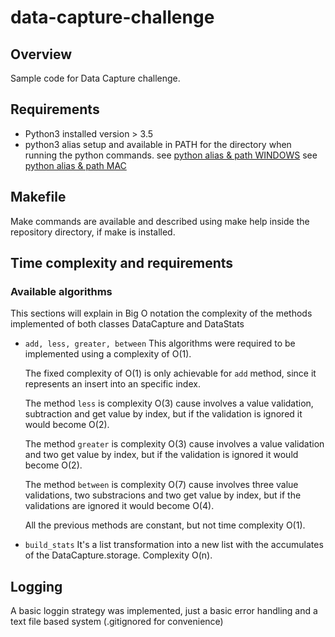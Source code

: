 # data-capture-challenge

## Overview
  Sample code for Data Capture challenge.

## Requirements
- Python3 installed version > 3.5
- python3 alias setup and available in PATH for the directory when running the python commands.
  see [python alias & path WINDOWS](https://docs.python.org/es/3/using/windows.html)
  see [python alias & path MAC](https://docs.python.org/es/3/using/mac.html)


## Makefile
  Make commands are available and described using make help inside the repository directory, if make is installed.

## Time complexity and requirements

### Available algorithms
  This sections will explain in Big O notation the complexity of the methods implemented of both classes
  DataCapture and DataStats

- `add, less, greater, between`
  This algorithms were required to be implemented using a complexity of O(1).

  The fixed complexity of O(1) is only achievable for `add` method, since it represents an insert into an
  specific index.

  The method `less` is complexity O(3) cause involves a value validation, subtraction and get value by index,
  but if the validation is ignored it would become O(2).

  The method `greater` is complexity O(3) cause involves a value validation and two get value by index,
  but if the validation is ignored it would become O(2).

  The method `between` is complexity O(7) cause involves three value validations, two substracions
  and two get value by index, but if the validations are ignored it would become O(4).

  All the previous methods are constant, but not time complexity O(1).


- `build_stats` It's a list transformation into a new list with the accumulates of the DataCapture.storage.
  Complexity O(n).


## Logging
  A basic loggin strategy was implemented, just a basic error handling and a text file based system
  (.gitignored for convenience)

